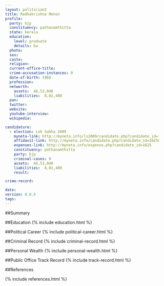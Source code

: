 ```yaml
---
layout: politician2
title: Radhakrishna Menon
profile: 
  party: bjp
  constituency: pathanamthitta
  state: kerala
  education: 
    level: graduate
    details: ba
  photo: 
  sex: 
  caste: 
  religion: 
  current-office-title: 
  crime-accusation-instances: 0
  date-of-birth: 1966
  profession: 
  networth: 
    assets:  46,53,040
    liabilities:  8,01,400
  pan: 
  twitter: 
  website: 
  youtube-interview: 
  wikipedia: 

candidature: 
  - election: Lok Sabha 2009
    myneta-link: http://myneta.info/ls2009/candidate.php?candidate_id=1625
    affidavit-link: http://myneta.info/candidate.php?candidate_id=1625&scan=original
    expenses-link: http://myneta.info/expense.php?candidate_id=1625
    constituency: pathanamthitta 
    party: bjp
    criminal-cases: 0
    assets:  46,53,040
    liabilities:  8,01,400
    result:  

crime-record: 

date: 
version: 0.0.5
tags: 
---
```

##Summary


##Education
{% include education.html %}


##Political Career
{% include political-career.html %}


##Criminal Record
{% include criminal-record.html %}


##Personal Wealth
{% include personal-wealth.html %}


##Public Office Track Record
{% include track-record.html %}


##References


{% include references.html %}